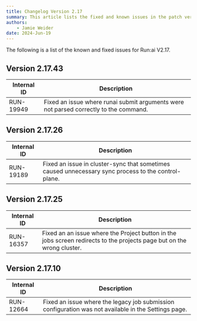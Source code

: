 ```yaml
---
title: Changelog Version 2.17
summary: This article lists the fixed and known issues in the patch versions as well as additional new features that were added in each patch version.
authors:
    - Jamie Weider
date: 2024-Jun-19
---
```


The following is a list of the known and fixed issues for Run:ai V2.17.

## Version 2.17.43

| Internal ID | Description |
|--|--|
| RUN-19949 | Fixed an issue where runai submit arguments were not parsed correctly to the command. |

## Version 2.17.26

| Internal ID | Description |
|--|--|
| RUN-19189 | Fixed an issue in cluster-sync that sometimes caused unnecessary sync process to the control-plane. |

## Version 2.17.25

| Internal ID | Description |
|--|--|
| RUN-16357 | Fixed an an issue where the Project button in the jobs screen redirects to the projects page but on the wrong cluster. |

## Version 2.17.10

| Internal ID | Description |
|--|--|
| RUN-12664 | Fixed an issue where the legacy job submission configuration was not available in the Settings page. |

